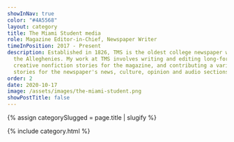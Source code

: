 ```yaml
---
showInNav: true
color: "#4A5568"
layout: category
title: The Miami Student media
role: Magazine Editor-in-Chief, Newspaper Writer
timeInPosition: 2017 - Present
description: Established in 1826, TMS is the oldest college newspaper west of
  the Alleghenies. My work at TMS involves writing and editing long-form
  creative nonfiction stories for the magazine, and contributing a variety of
  stories for the newspaper's news, culture, opinion and audio sections.
order: 2
date: 2020-10-17
image: /assets/images/the-miami-student.png
showPostTitle: false
---
```


{% assign categorySlugged = page.title | slugify %}

{% include category.html %}